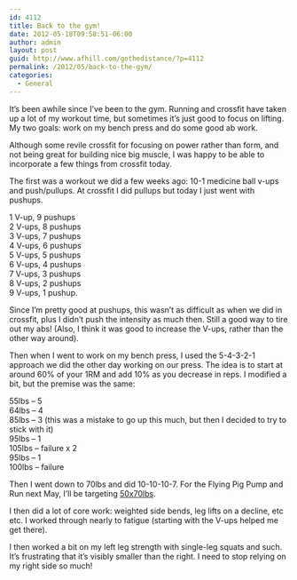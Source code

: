 ```yaml
---
id: 4112
title: Back to the gym!
date: 2012-05-18T09:58:51-06:00
author: admin
layout: post
guid: http://www.afhill.com/gothedistance/?p=4112
permalink: /2012/05/back-to-the-gym/
categories:
  - General
---
```

It&#8217;s been awhile since I&#8217;ve been to the gym. Running and crossfit have taken up a lot of my workout time, but sometimes it&#8217;s just good to focus on lifting. My two goals: work on my bench press and do some good ab work.

Although some revile crossfit for focusing on power rather than form, and not being great for building nice big muscle, I was happy to be able to incorporate a few things from crossfit today. 

The first was a workout we did a few weeks ago: 10-1 medicine ball v-ups and push/pullups. At crossfit I did pullups but today I just went with pushups. 

1 V-up, 9 pushups  
2 V-ups, 8 pushups  
3 V-ups, 7 pushups  
4 V-ups, 6 pushups  
5 V-ups, 5 pushups  
6 V-ups, 4 pushups  
7 V-ups, 3 pushups  
8 V-ups, 2 pushups  
9 V-ups, 1 pushup. 

Since I&#8217;m pretty good at pushups, this wasn&#8217;t as difficult as when we did in crossfit, plus I didn&#8217;t push the intensity as much then. Still a good way to tire out my abs! (Also, I think it was good to increase the V-ups, rather than the other way around).

Then when I went to work on my bench press, I used the 5-4-3-2-1 approach we did the other day working on our press. The idea is to start at around 60% of your 1RM and add 10% as you decrease in reps. I modified a bit, but the premise was the same:

55lbs &#8211; 5  
64lbs &#8211; 4  
85lbs &#8211; 3 (this was a mistake to go up this much, but then I decided to try to stick with it)  
95lbs &#8211; 1  
105lbs &#8211; failure x 2  
95lbs &#8211; 1  
100lbs &#8211; failure

Then I went down to 70lbs and did 10-10-10-7. For the Flying Pig Pump and Run next May, I&#8217;ll be targeting [50x70lbs](http://www.pumpandrunrace.com/Lift%20Chart%20FEMALE%20FULL%20and%20HALF%20LATEST%20021009.pdf). 

I then did a lot of core work: weighted side bends, leg lifts on a decline, etc etc. I worked through nearly to fatigue (starting with the V-ups helped me get there). 

I then worked a bit on my left leg strength with single-leg squats and such. It&#8217;s frustrating that it&#8217;s visibly smaller than the right. I need to stop relying on my right side so much!